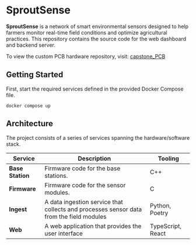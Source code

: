 # SproutSense

**SproutSense** is a network of smart environmental sensors designed to help farmers monitor real-time field conditions and optimize agricultural practices. This repository contains the source code for the web dashboard and backend server.

To view the custom PCB hardware repository, visit: [capstone_PCB](https://github.com/jchanDev/capstone_PCB)

## Getting Started

First, start the required services defined in the provided Docker Compose file.

```
docker compose up
```

## Architecture

The project consists of a series of services spanning the hardware/software stack.

| Service | Description | Tooling |
|---------|-------------|------------|
| **Base Station** | Firmware code for the base stations. | C++ |
| **Firmware** | Firmware code for the sensor modules. | C |
| **Ingest** | A data ingestion service that collects and processes sensor data from the field modules | Python, Poetry |
| **Web** | A web application that provides the user interface | TypeScript, React |
